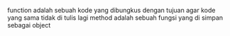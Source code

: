 <!-- Apakah yang di maksud dengan function dan method dalam javascript? jelaskan perbedaannya! dan bertikan contoh dalah bentuk sederhana -->
function adalah sebuah kode yang dibungkus dengan tujuan agar kode yang sama tidak di tulis lagi
method adalah sebuah fungsi yang di simpan sebagai object  